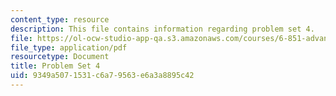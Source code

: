 ```yaml
---
content_type: resource
description: This file contains information regarding problem set 4.
file: https://ol-ocw-studio-app-qa.s3.amazonaws.com/courses/6-851-advanced-data-structures-spring-2012/9349a5071531c6a79563e6a3a8895c42_MIT6_851S12_ps4.pdf
file_type: application/pdf
resourcetype: Document
title: Problem Set 4
uid: 9349a507-1531-c6a7-9563-e6a3a8895c42
---
```

